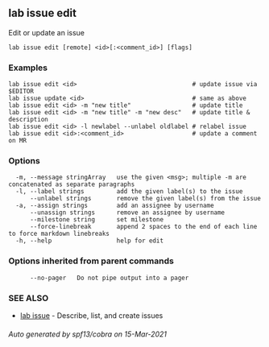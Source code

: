 ## lab issue edit

Edit or update an issue

```
lab issue edit [remote] <id>[:<comment_id>] [flags]
```

### Examples

```
lab issue edit <id>                                # update issue via $EDITOR
lab issue update <id>                              # same as above
lab issue edit <id> -m "new title"                 # update title
lab issue edit <id> -m "new title" -m "new desc"   # update title & description
lab issue edit <id> -l newlabel --unlabel oldlabel # relabel issue
lab issue edit <id>:<comment_id>                   # update a comment on MR
```

### Options

```
  -m, --message stringArray   use the given <msg>; multiple -m are concatenated as separate paragraphs
  -l, --label strings         add the given label(s) to the issue
      --unlabel strings       remove the given label(s) from the issue
  -a, --assign strings        add an assignee by username
      --unassign strings      remove an assignee by username
      --milestone string      set milestone
      --force-linebreak       append 2 spaces to the end of each line to force markdown linebreaks
  -h, --help                  help for edit
```

### Options inherited from parent commands

```
      --no-pager   Do not pipe output into a pager
```

### SEE ALSO

* [lab issue](lab_issue.md)	 - Describe, list, and create issues

###### Auto generated by spf13/cobra on 15-Mar-2021
